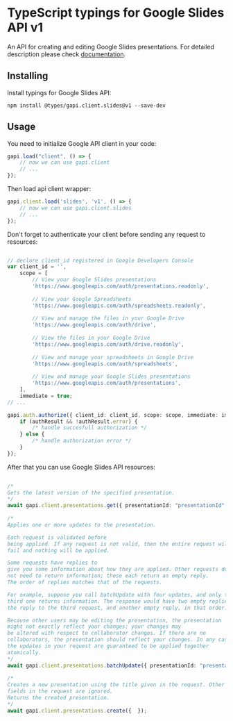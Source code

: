 # TypeScript typings for Google Slides API v1
An API for creating and editing Google Slides presentations.
For detailed description please check [documentation](https://developers.google.com/slides/).

## Installing

Install typings for Google Slides API:
```
npm install @types/gapi.client.slides@v1 --save-dev
```

## Usage

You need to initialize Google API client in your code:
```typescript
gapi.load("client", () => { 
    // now we can use gapi.client
    // ... 
});
```

Then load api client wrapper:
```typescript
gapi.client.load('slides', 'v1', () => {
    // now we can use gapi.client.slides
    // ... 
});
```

Don't forget to authenticate your client before sending any request to resources:
```typescript

// declare client_id registered in Google Developers Console
var client_id = '',
    scope = [     
        // View your Google Slides presentations
        'https://www.googleapis.com/auth/presentations.readonly',
    
        // View your Google Spreadsheets
        'https://www.googleapis.com/auth/spreadsheets.readonly',
    
        // View and manage the files in your Google Drive
        'https://www.googleapis.com/auth/drive',
    
        // View the files in your Google Drive
        'https://www.googleapis.com/auth/drive.readonly',
    
        // View and manage your spreadsheets in Google Drive
        'https://www.googleapis.com/auth/spreadsheets',
    
        // View and manage your Google Slides presentations
        'https://www.googleapis.com/auth/presentations',
    ],
    immediate = true;
// ...

gapi.auth.authorize({ client_id: client_id, scope: scope, immediate: immediate }, authResult => {
    if (authResult && !authResult.error) {
        /* handle succesfull authorization */
    } else {
        /* handle authorization error */
    }
});            
```

After that you can use Google Slides API resources:

```typescript 
    
/* 
Gets the latest version of the specified presentation.  
*/
await gapi.client.presentations.get({ presentationId: "presentationId",  }); 
    
/* 
Applies one or more updates to the presentation.

Each request is validated before
being applied. If any request is not valid, then the entire request will
fail and nothing will be applied.

Some requests have replies to
give you some information about how they are applied. Other requests do
not need to return information; these each return an empty reply.
The order of replies matches that of the requests.

For example, suppose you call batchUpdate with four updates, and only the
third one returns information. The response would have two empty replies:
the reply to the third request, and another empty reply, in that order.

Because other users may be editing the presentation, the presentation
might not exactly reflect your changes: your changes may
be altered with respect to collaborator changes. If there are no
collaborators, the presentation should reflect your changes. In any case,
the updates in your request are guaranteed to be applied together
atomically.  
*/
await gapi.client.presentations.batchUpdate({ presentationId: "presentationId",  }); 
    
/* 
Creates a new presentation using the title given in the request. Other
fields in the request are ignored.
Returns the created presentation.  
*/
await gapi.client.presentations.create({  });
```